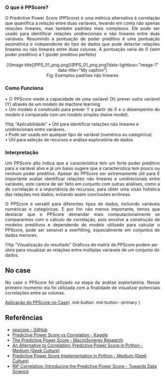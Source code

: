 ### O que é PPScore?
<div style="text-align: justify">
O Predictive Power Score (PPScore) é uma métrica alternativa à correlação que quantifica a relação entre duas variáveis, levando em conta não apenas relações lineares, mas também padrões mais complexos. Ele pode ser usado para identificar relações unidirecionais e não lineares entre duas variáveis. Resumindo a pontuação de poder preditivo é uma pontuação assimétrica e independente do tipo de dados que pode detectar relações lineares ou não lineares entre duas colunas. A pontuação varia de 0 (sem poder preditivo) a 1 (poder preditivo perfeito)<br /><br />
</div>

<center>
[![Image title](PPS_01_png.png)](PPS_01_png.png?data-lightbox="image-1" data-title="My caption")<br />
Fig: Exemplos padrões não lineares
</center>

### Como Funciona
<div style="text-align: justify">
•	O PPScore mede a capacidade de uma variável (X) prever outra variável (Y) através de um modelo de machine learning.<br />
•	Um modelo é construído para prever Y a partir de X e o desempenho do modelo é comparado com um modelo simples (naive model).<br />
</div>

!!!tip "Aplicabilidade"
    •	Útil para identificar relações não lineares e unidirecionais entre variáveis.<br />
    •	Pode ser usado em qualquer tipo de variável (numérica ou categórica).<br />
    •	Útil para seleção de recursos e análise exploratória de dados.<br />

### Interpretação
<div style="text-align: justify">
Um PPScore alto indica que a característica tem um forte poder preditivo para a variável alvo e já um baixo sugere que a característica tem pouco ou nenhum poder preditivo. Apesar do PPScore ser extremamente útil para É importante avaliar identificar relações não lineares e unidirecionais entre variáveis, este carece de ser feito em conjunto com outras análises, como a de correlação e a importância de recursos, para obter uma visão holística das relações nos dados, evitando assim conclusões errôneas. <br />

O PPScore é versátil para diferentes tipos de dados, incluindo variáveis numéricas e categóricas. E por fim não menos importante, temos que destacar que o PPScore demandar mais computacionalmente se compararmos com o cálculo de correlação, pois envolve a construção de modelos preditivos e dependendo do modelo utilizado para calcular o PPScore, pode ser sensível a overfitting, especialmente em conjuntos de dados menores.<br />
</div>

!!!tip "Visualização do resultado"
    Gráficos de matriz de PPScore podem ser úteis para visualizar as relações entre múltiplas variáveis de um conjunto de dados.<br />

## No case
<div style="text-align: justify">
No case o PPScore foi utilizado na etapa da análise explortatória. Nesse primeiro momento ela foi utilizada com a finalidade de visualizar potenciais correlações entre as colunas. 
</div>

[Aplicação do PPScore no Case](https://github.com/pedromateusalmeida/aviacao_brasileira/blob/main/scripts_v2/3_2_analise_exploratoria.ipynb){ .md-button .md-button--primary }

## Referências

- [ppscore - GitHub](https://github.com/8080labs/ppscore)<br />
- [Predictive Power Score vs Correlation - Kaggle](https://www.kaggle.com/code/frtgnn/predictive-power-score-vs-correlation)<br />
- [The Predictive Power Score - MacroSynergy Research](https://research.macrosynergy.com/the-predictive-power-score/)<br />
- [An Alternative to Correlation: Predictive Power Score in Python - Medium (Geek Culture)](https://medium.com/geekculture/an-alternative-to-correlation-predictive-power-score-in-python-a3160c95d701)<br />
- [Predictive Power Score Implementation in Python - Medium (Geek Culture)](https://medium.com/geekculture/predictive-power-score-implementation-in-python-70558bf91f45)<br />
- [RIP Correlation: Introducing the Predictive Power Score - Towards Data Science](https://towardsdatascience.com/rip-correlation-introducing-the-predictive-power-score-3d90808b9598)<br />

